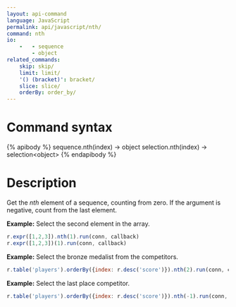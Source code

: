 ```yaml
---
layout: api-command
language: JavaScript
permalink: api/javascript/nth/
command: nth
io:
    -   - sequence
        - object
related_commands:
    skip: skip/
    limit: limit/
    '() (bracket)': bracket/
    slice: slice/
    orderBy: order_by/
---
```


# Command syntax #

{% apibody %}
sequence.nth(index) &rarr; object
selection.nth(index) &rarr; selection&lt;object&gt;
{% endapibody %}

# Description #

Get the *nth* element of a sequence, counting from zero. If the argument is negative, count from the last element.

__Example:__ Select the second element in the array.

```js
r.expr([1,2,3]).nth(1).run(conn, callback)
r.expr([1,2,3])(1).run(conn, callback)
```

__Example:__ Select the bronze medalist from the competitors.

```js
r.table('players').orderBy({index: r.desc('score')}).nth(2).run(conn, callback)
```

__Example:__ Select the last place competitor.

```js
r.table('players').orderBy({index: r.desc('score')}).nth(-1).run(conn, callback)
```
